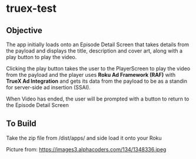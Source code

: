 # truex-test

## Objective
The app initially loads onto an Episode Detail Screen that takes details from the payload and displays the title, description and cover art, along with a play button to play the video.

Clicking the play button takes the user to the PlayerScreen to play the video from the payload and the player uses **Roku Ad Framework (RAF)** with **TrueX Ad Integration** and gets its data from the payload to be as a standin for server-side ad insertion (SSAI).  

When Video has ended, the user will be prompted with a button to return to the Episode Detail Screen

## To Build
Take the zip file from /dist/apps/ and side load it onto your Roku




Picture from: https://images3.alphacoders.com/134/1348336.jpeg
